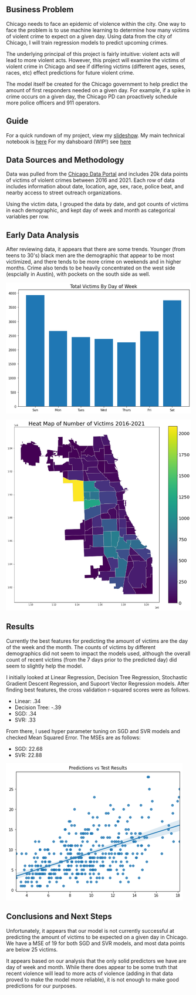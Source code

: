 ## Business Problem
Chicago needs to face an epidemic of violence within the city. One way to face the problem is to use machine learning to determine how many victims of violent crime to expect on a given day. Using data from the city of Chicago, I will train regression models to predict upcoming crimes.

The underlying principal of this project is fairly intuitive: violent acts will lead to more violent acts. However, this project will examine the victims of violent crime in Chicago and see if differing victims (different ages, sexes, races, etc) effect predictions for future violent crime.

The model itself be created for the Chicago government to help predict the amount of first responders needed on a given day. For example, if a spike in crime occurs on a given day, the Chicago PD can proactively schedule more police officers and 911 operators.

## Guide
For a quick rundown of my project, view my [slideshow](https://github.com/GeorgeFerre/chicago_violent_crime/blob/main/chi_vi_slides.pdf).
My main technical notebook is [here](https://github.com/GeorgeFerre/chicago_violent_crime/blob/main/Regression_Models_v2.ipynb)
For my dahsboard (WIP!) see [here](https://github.com/GeorgeFerre/flask_dsc_072721)

## Data Sources and Methodology
Data was pulled from the [Chicago Data Portal](https://data.cityofchicago.org/Public-Safety/Violence-Reduction-Victims-of-Homicides-and-Non-Fa/gumc-mgzr) and includes 20k data points of victims of violent crimes between 2016 and 2021. Each row of data includes information about date, location, age, sex, race, police beat, and nearby access to street outreach organizations.

Using the victim data, I grouped the data by date, and got counts of victims in each demographic, and kept day of week and month as categorical variables per row.

## Early Data Analysis
After reviewing data, it appears that there are some trends. Younger (from teens to 30's) black men are the demographic that appear to be most victimized, and there tends to be more crime on weekends and in higher months. Crime also tends to be heavily concentrated on the west side (espcially in Austin), with pockets on the south side as well.

![dow graph](/images/cap_dow.png)

![Cap_Heatmap](/images/Cap_Heatmap.png)

## Results
Currently the best features for predicting the amount of victims are the day of the week and the month. The counts of victims by different demographics did not seem to impact the models used, although the overall count of recent victims (from the 7 days prior to the predicted day) did seem to slightly help the model.

I initially looked at Linear Regression, Decision Tree Regression, Stochastic Gradient Descent Regression, and Supoort Vector Regression models. After finding best features, the cross validation r-squared scores were as follows. 

* Linear: .34
* Decision Tree: -.39
* SGD: .34
* SVR: .33

From there, I used hyper parameter tuning on SGD and SVR models and checked Mean Squared Error. The MSEs are as follows:

* SGD: 22.68
* SVR: 22.88

![preds](/images/preds_results_v2.png)

## Conclusions and Next Steps
Unfortunately, it appears that our model is not currently successful at predicting the amount of victims to be expected on a given day in Chicago. We have a MSE of 19 for both SGD and SVR models, and most data points are below 25 victims.

It appears based on our analysis that the only solid predictors we have are day of week and month. While there does appear to be some truth that recent violence will lead to more acts of violence (adding in that data proved to make the model more reliable), it is not enough to make good predictions for our purposes.
